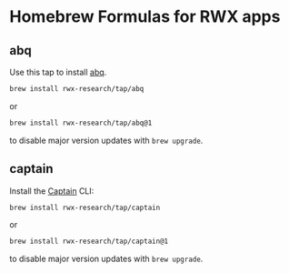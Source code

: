 # Homebrew Formulas for RWX apps

## abq

Use this tap to install [abq](https://abq.build/).

```bash
brew install rwx-research/tap/abq
```

or

```bash
brew install rwx-research/tap/abq@1
```

to disable major version updates with `brew upgrade`.

## captain

Install the [Captain](https://captain.build) CLI:


```bash
brew install rwx-research/tap/captain
```

or

```bash
brew install rwx-research/tap/captain@1
```

to disable major version updates with `brew upgrade`.
